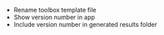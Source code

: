 - Rename toolbox template file
- Show version number in app
- Include version number in generated results folder